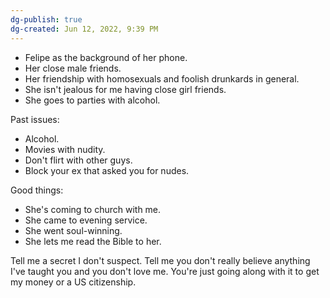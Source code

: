 ```yaml
---
dg-publish: true
dg-created: Jun 12, 2022, 9:39 PM
---
```


- Felipe as the background of her phone.
- Her close male friends.
- Her friendship with homosexuals and foolish drunkards in general.
- She isn't jealous for me having close girl friends.
- She goes to parties with alcohol. 

Past issues:
- Alcohol.
- Movies with nudity.
- Don't flirt with other guys. 
- Block your ex that asked you for nudes.

Good things:
- She's coming to church with me.
- She came to evening service.
- She went soul-winning. 
- She lets me read the Bible to her.

Tell me a secret I don't suspect. Tell me you don't really believe anything I've taught you and you don't love me. You're just going along with it to get my money or a US citizenship. 